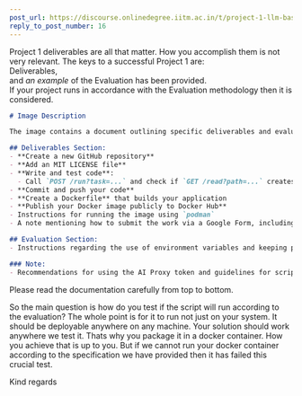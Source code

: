```yaml
---
post_url: https://discourse.onlinedegree.iitm.ac.in/t/project-1-llm-based-automation-agent-discussion-thread-tds-jan-2025/164277/19
reply_to_post_number: 16
---
```

Project 1 deliverables are all that matter. How you accomplish them is not very relevant. The keys to a successful Project 1 are:  
Deliverables,  
and *an example* of the Evaluation has been provided.  
If your project runs in accordance with the Evaluation methodology then it is considered.  

```markdown
# Image Description

The image contains a document outlining specific deliverables and evaluation criteria for a project. 

## Deliverables Section:
- **Create a new GitHub repository**
- **Add an MIT LICENSE file**
- **Write and test code**: 
  - Call `POST /run?task=...` and check if `GET /read?path=...` creates the correct files.
- **Commit and push your code**
- **Create a Dockerfile** that builds your application
- **Publish your Docker image publicly to Docker Hub**
- Instructions for running the image using `podman`
- A note mentioning how to submit the work via a Google Form, including links to the GitHub repository and Docker image.

## Evaluation Section:
- Instructions regarding the use of environment variables and keeping prompts short and concise.

### Note:
- Recommendations for using the AI Proxy token and guidelines for script execution time limits.
```

Please read the documentation carefully from top to bottom.

So the main question is how do you test if the script will run according to the evaluation? The whole point is for it to run not just on your system. It should be deployable anywhere on any machine. Your solution should work anywhere we test it. Thats why you package it in a docker container. How you achieve that is up to you. But if we cannot run your docker container according to the specification we have provided then it has failed this crucial test.

Kind regards